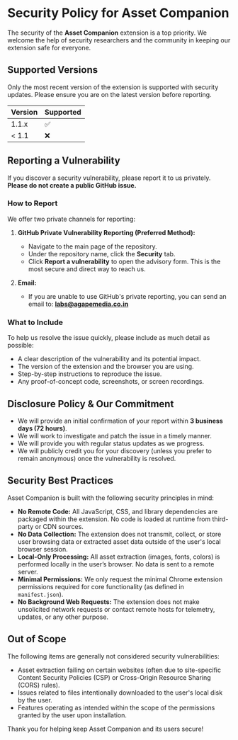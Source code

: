 # Security Policy for Asset Companion

The security of the **Asset Companion** extension is a top priority. We welcome the help of security researchers and the community in keeping our extension safe for everyone.

## Supported Versions

Only the most recent version of the extension is supported with security updates. Please ensure you are on the latest version before reporting.

| Version | Supported          |
| ------- | ------------------ |
| 1.1.x   | :white_check_mark: |
| < 1.1   | :x:                |

## Reporting a Vulnerability

If you discover a security vulnerability, please report it to us privately. **Please do not create a public GitHub issue.**

### How to Report

We offer two private channels for reporting:

1.  **GitHub Private Vulnerability Reporting (Preferred Method):**
    *   Navigate to the main page of the repository.
    *   Under the repository name, click the **Security** tab.
    *   Click **Report a vulnerability** to open the advisory form. This is the most secure and direct way to reach us.

2.  **Email:**
    *   If you are unable to use GitHub's private reporting, you can send an email to: **labs@agapemedia.co.in**

### What to Include

To help us resolve the issue quickly, please include as much detail as possible:
*   A clear description of the vulnerability and its potential impact.
*   The version of the extension and the browser you are using.
*   Step-by-step instructions to reproduce the issue.
*   Any proof-of-concept code, screenshots, or screen recordings.

## Disclosure Policy & Our Commitment

*   We will provide an initial confirmation of your report within **3 business days (72 hours)**.
*   We will work to investigate and patch the issue in a timely manner.
*   We will provide you with regular status updates as we progress.
*   We will publicly credit you for your discovery (unless you prefer to remain anonymous) once the vulnerability is resolved.

## Security Best Practices

Asset Companion is built with the following security principles in mind:

*   **No Remote Code:** All JavaScript, CSS, and library dependencies are packaged within the extension. No code is loaded at runtime from third-party or CDN sources.
*   **No Data Collection:** The extension does not transmit, collect, or store user browsing data or extracted asset data outside of the user's local browser session.
*   **Local-Only Processing:** All asset extraction (images, fonts, colors) is performed locally in the user’s browser. No data is sent to a remote server.
*   **Minimal Permissions:** We only request the minimal Chrome extension permissions required for core functionality (as defined in `manifest.json`).
*   **No Background Web Requests:** The extension does not make unsolicited network requests or contact remote hosts for telemetry, updates, or any other purpose.

## Out of Scope

The following items are generally not considered security vulnerabilities:

*   Asset extraction failing on certain websites (often due to site-specific Content Security Policies (CSP) or Cross-Origin Resource Sharing (CORS) rules).
*   Issues related to files intentionally downloaded to the user's local disk by the user.
*   Features operating as intended within the scope of the permissions granted by the user upon installation.

Thank you for helping keep Asset Companion and its users secure!
